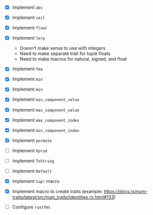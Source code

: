 - [x] Implement `abs`
- [x] Implement `ceil`
- [x] Implement `floor`
- [x] Implement `lerp`
  - Doesn't make sense to use with integers
  - Need to make separate trait for tuple floats
  - Need to make macros for natural, signed, and float
- [x] Implement `fma`
- [x] Implement `min`
- [x] Implement `min`
- [x] Implement `min_component_value`
- [x] Implement `max_component_value`
- [x] Implement `max_component_index`
- [x] Implement `min_component_index`
- [x] Implement `permute`
- [ ] Implement `hprod`
- [ ] Implement `ToString`
- [ ] Implement `Default`

- [x] Implement `tup!` macro
- [x] Implement macro to create traits (example: https://docs.rs/num-traits/latest/src/num_traits/identities.rs.html#133)

- [ ] Configure `rustfmt`
